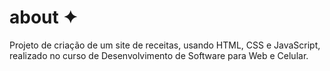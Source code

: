 <h1>about ✦</h1>
<p>Projeto de criação de um site de receitas, usando HTML, CSS e JavaScript, realizado no curso de Desenvolvimento de Software para Web e Celular.</p>
